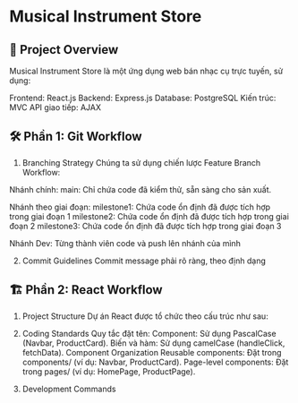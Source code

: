 # Musical Instrument Store
## 🚀 Project Overview
Musical Instrument Store là một ứng dụng web bán nhạc cụ trực tuyến, sử dụng:

Frontend: React.js
Backend: Express.js
Database: PostgreSQL
Kiến trúc: MVC
API giao tiếp: AJAX
## 🛠️ Phần 1: Git Workflow
1. Branching Strategy
Chúng ta sử dụng chiến lược Feature Branch Workflow:

Nhánh chính:
main: Chỉ chứa code đã kiểm thử, sẵn sàng cho sản xuất.

Nhánh theo giai đoạn:
milestone1: Chứa code ổn định đã được tích hợp trong giai đoạn 1
milestone2: Chứa code ổn định đã được tích hợp trong giai đoạn 2
milestone3: Chứa code ổn định đã được tích hợp trong giai đoạn 3

Nhánh Dev:
Từng thành viên code và push lên nhánh của mình


2. Commit Guidelines
Commit message phải rõ ràng, theo định dạng

## 🏗️ Phần 2: React Workflow
1. Project Structure
Dự án React được tổ chức theo cấu trúc như sau:


2. Coding Standards
Quy tắc đặt tên:
Component: Sử dụng PascalCase (Navbar, ProductCard).
Biến và hàm: Sử dụng camelCase (handleClick, fetchData).
Component Organization
Reusable components: Đặt trong components/ (ví dụ: Navbar, ProductCard).
Page-level components: Đặt trong pages/ (ví dụ: HomePage, ProductPage).

3. Development Commands

